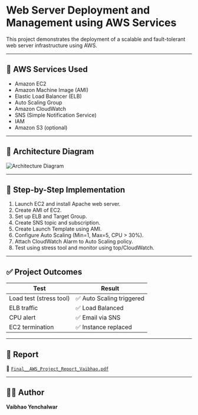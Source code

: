 # Web Server Deployment and Management using AWS Services

This project demonstrates the deployment of a scalable and fault-tolerant web server infrastructure using AWS.

---

## 🔧 AWS Services Used

- Amazon EC2
- Amazon Machine Image (AMI)
- Elastic Load Balancer (ELB)
- Auto Scaling Group
- Amazon CloudWatch
- SNS (Simple Notification Service)
- IAM
- Amazon S3 (optional)

---

## 🧩 Architecture Diagram

![Architecture Diagram](screenshots/architecture-diagram.png)

---

## 📘 Step-by-Step Implementation

1. Launch EC2 and install Apache web server.
2. Create AMI of EC2.
3. Set up ELB and Target Group.
4. Create SNS topic and subscription.
5. Create Launch Template using AMI.
6. Configure Auto Scaling (Min=1, Max=5, CPU > 30%).
7. Attach CloudWatch Alarm to Auto Scaling policy.
8. Test using stress tool and monitor using top/CloudWatch.

---

## ✅ Project Outcomes

| Test | Result |
|------|--------|
| Load test (stress tool) | ✅ Auto Scaling triggered |
| ELB traffic | ✅ Load Balanced |
| CPU alert | ✅ Email via SNS |
| EC2 termination | ✅ Instance replaced |

---

## 📄 Report

📎 [`Final__AWS_Project_Report_Vaibhao.pdf`](Final__AWS_Project_Report_Vaibhao.pdf)

---

## 👨‍💻 Author

**Vaibhao Yenchalwar**
